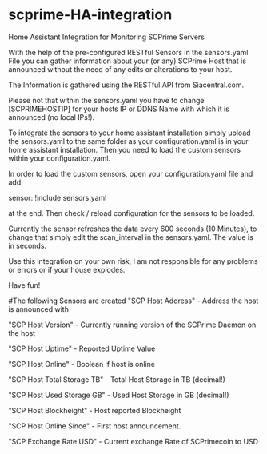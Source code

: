 # scprime-HA-integration
Home Assistant Integration for Monitoring SCPrime Servers

With the help of the pre-configured RESTful Sensors in the sensors.yaml File you can gather information about your (or any) SCPrime Host that is announced without the need of any edits or alterations to your host.

The Information is gathered using the RESTful API from Siacentral.com.

Please not that within the sensors.yaml you have to change [SCPRIMEHOSTIP] for your hosts IP or DDNS Name with which it is announced (no local IPs!).

To integrate the sensors to your home assistant installation simply upload the sensors.yaml to the same folder as your configuration.yaml is in your home assistant installation.
Then you need to load the custom sensors within your configuration.yaml.

In order to load the custom sensors, open your configuration.yaml file and add:

sensor: !include sensors.yaml

at the end. Then check / reload configuration for the sensors to be loaded.

Currently the sensor refreshes the data every 600 seconds (10 Minutes), to change that simply edit the scan_interval in the sensors.yaml. The value is in seconds.

Use this integration on your own risk, I am not responsible for any problems or errors or if your house explodes.

Have fun!

#The following Sensors are created
"SCP Host Address" - Address the host is announced with

"SCP Host Version" - Currently running version of the SCPrime Daemon on the host

"SCP Host Uptime" - Reported Uptime Value

"SCP Host Online" - Boolean if host is online

"SCP Host Total Storage TB" - Total Host Storage in TB (decimal!)
 
"SCP Host Used Storage GB" - Used Host Storage in GB (decimal!)

"SCP Host Blockheight" - Host reported Blockheight

"SCP Host Online Since" - First host announcement.

"SCP Exchange Rate USD" - Current exchange Rate of SCPrimecoin to USD
